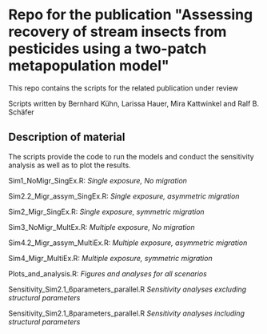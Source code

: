 Repo for the publication "Assessing recovery of stream insects from pesticides using a two-patch metapopulation model"
====================================================================================================================

This repo contains the scripts for the related publication under review

Scripts written by Bernhard Kühn, Larissa Hauer, Mira Kattwinkel and Ralf B. Schäfer
  

## Description of material ##
The scripts provide the code to run the models and conduct the sensitivity analysis as well as to plot the results.

Sim1\_NoMigr\_SingEx.R:				*Single exposure, No migration*  

Sim2.2\_Migr\_assym\_SingEx.R:		*Single exposure, asymmetric migration*  

Sim2\_Migr\_SingEx.R:				*Single exposure, symmetric migration*   

Sim3\_NoMigr\_MultEx.R:				*Multiple exposure, No migration*  

Sim4.2\_Migr\_assym\_MultiEx.R:		*Multiple exposure, asymmetric migration*  

Sim4\_Migr\_MultiEx.R:				*Multiple exposure, symmetric migration*  

Plots\_and\_analysis.R:				*Figures and analyses for all scenarios*  

Sensitivity\_Sim2.1\_6parameters\_parallel.R 	*Sensitivity analyses excluding structural parameters*  

Sensitivity\_Sim2.1\_8parameters\_parallel.R	*Sensitivity analyses including structural parameters*


